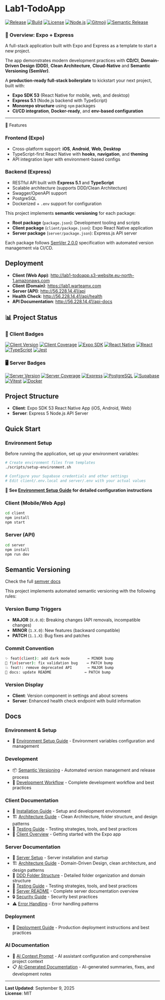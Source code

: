 # Lab1-TodoApp

[![Release](https://img.shields.io/github/v/release/warteamx/lab1-todoApp?style=flat-square&logo=github&labelColor=2f3136)](https://github.com/warteamx/lab1-todoApp/releases)
[![Build](https://img.shields.io/github/actions/workflow/status/warteamx/lab1-todoApp/ci-cd.yml?branch=main&style=flat-square&logo=github&labelColor=2f3136)](https://github.com/warteamx/lab1-todoApp/actions/workflows/ci-cd.yml)
[![License](https://img.shields.io/github/license/warteamx/lab1-todoApp?style=flat-square&logo=opensourceinitiative&logoColor=white&labelColor=2f3136)](./LICENSE)
[![Node.js](https://img.shields.io/badge/node.js-20-green?style=flat-square&logo=node.js&labelColor=2f3136)](https://nodejs.org)
[![Gitmoji](https://img.shields.io/badge/gitmoji-%20😜%20😍-FFDD67?style=flat-square&labelColor=2f3136)](https://gitmoji.dev)
[![Semantic Release](https://img.shields.io/badge/semantic--release-enabled-brightgreen?style=flat-square&logo=semantic-release&labelColor=2f3136)](https://github.com/semantic-release/semantic-release)

### 🧩 Overview: Expo + Express

A full-stack application built with Expo and Express as a template to start a new project.

The app demonstrates modern development practices with **CD/CI**, **Domain-Driven Design (DDD)**, **Clean Architecture**, **Cloud-Native** and **Semantic Versioning (SemVer)**.

A **production-ready full-stack boilerplate** to kickstart your next project, built with:

- **Expo SDK 53** (React Native for mobile, web, and desktop)
- **Express 5.1** (Node.js backend with TypeScript)
- **Monorepo structure** using `npm` packages
- **CI/CD integration**, **Docker-ready**, and **env-based configuration**

---

🚀 Features

### Frontend (Expo)

- Cross-platform support: **iOS**, **Android**, **Web**, **Desktop**
- TypeScript-first React Native with **hooks**, **navigation**, and **theming**
- API integration layer with environment-based configs

### Backend (Express)

- RESTful API built with **Express 5.1** and **TypeScript**
- Scalable architecture (supports DDD/Clean Architecture)
- Swagger/OpenAPI support
- PostgreSQL
- Dockerized + `.env` support for configuration

This project implements **semantic versioning** for each package:

- **Root package** (`package.json`): Development tooling and scripts
- **Client package** (`client/package.json`): Expo React Native application
- **Server package** (`server/package.json`): Express.js API server

Each package follows [SemVer 2.0.0](https://semver.org/) specification with automated version management via CI/CD.

## Deployment

- **Client (Web App)**: http://lab1-todoapp.s3-website.eu-north-1.amazonaws.com
- **Client (Domain)**: https://lab1.warteamx.com
- **Server (API)**: http://56.228.14.41/api
- **Health Check**: http://56.228.14.41/api/health
- **API Documentation**: http://56.228.14.41/api-docs

## 📊 Project Status

### 📱 Client Badges

[![Client Version](https://img.shields.io/github/package-json/v/warteamx/lab1-todoApp?filename=client%2Fpackage.json&style=flat-square&logo=expo&labelColor=2f3136)](./client/package.json)
[![Client Coverage](https://img.shields.io/codecov/c/github/warteamx/lab1-todoApp?flag=client&style=flat-square&logo=codecov&labelColor=2f3136)](https://codecov.io/gh/warteamx/lab1-todoApp)
[![Expo SDK](https://img.shields.io/github/package-json/dependency-version/warteamx/lab1-todoApp/expo?filename=client%2Fpackage.json&style=flat-square&logo=expo&labelColor=2f3136)](https://expo.dev)
[![React Native](https://img.shields.io/github/package-json/dependency-version/warteamx/lab1-todoApp/react-native?filename=client%2Fpackage.json&style=flat-square&logo=react&labelColor=2f3136)](https://reactnative.dev)
[![React](https://img.shields.io/github/package-json/dependency-version/warteamx/lab1-todoApp/react?filename=client%2Fpackage.json&style=flat-square&logo=react&labelColor=2f3136)](https://reactjs.org)
[![TypeScript](https://img.shields.io/github/package-json/dependency-version/warteamx/lab1-todoApp/typescript?filename=client%2Fpackage.json&scope=dev&style=flat-square&logo=typescript&labelColor=2f3136)](https://www.typescriptlang.org)
[![Jest](https://img.shields.io/github/package-json/dependency-version/warteamx/lab1-todoApp/jest?filename=client%2Fpackage.json&scope=dev&style=flat-square&logo=jest&labelColor=2f3136)](https://jestjs.io)

### 🖥️ Server Badges

[![Server Version](https://img.shields.io/github/package-json/v/warteamx/lab1-todoApp?filename=server%2Fpackage.json&style=flat-square&logo=node.js&labelColor=2f3136)](./server/package.json)
[![Server Coverage](https://img.shields.io/codecov/c/github/warteamx/lab1-todoApp?flag=server&style=flat-square&logo=codecov&labelColor=2f3136)](https://codecov.io/gh/warteamx/lab1-todoApp)
[![Express](https://img.shields.io/github/package-json/dependency-version/warteamx/lab1-todoApp/express?filename=server%2Fpackage.json&style=flat-square&logo=express&labelColor=2f3136)](https://expressjs.com)
[![PostgreSQL](https://img.shields.io/github/package-json/dependency-version/warteamx/lab1-todoApp/pg?filename=server%2Fpackage.json&style=flat-square&logo=postgresql&labelColor=2f3136)](https://postgresql.org)
[![Supabase](https://img.shields.io/github/package-json/dependency-version/warteamx/lab1-todoApp/@supabase/supabase-js?filename=server%2Fpackage.json&style=flat-square&logo=supabase&labelColor=2f3136)](https://supabase.com)
[![Vitest](https://img.shields.io/github/package-json/dependency-version/warteamx/lab1-todoApp/vitest?filename=server%2Fpackage.json&scope=dev&style=flat-square&logo=vitest&labelColor=2f3136)](https://vitest.dev)
[![Docker](https://img.shields.io/badge/Docker-ready-2496ED?style=flat-square&logo=docker&labelColor=2f3136)](https://docker.com)

## Project Structure

- **Client**: Expo SDK 53 React Native App (iOS, Android, Web)
- **Server**: Express 5 Node.js API Server

## Quick Start

### Environment Setup

Before running the application, set up your environment variables:

```bash
# Create environment files from templates
./scripts/setup-environment.sh

# Configure your Supabase credentials and other settings
# Edit client/.env.local and server/.env with your actual values
```

📖 **See [Environment Setup Guide](./docs/ENVIRONMENT_SETUP.md) for detailed configuration instructions**

### Client (Mobile/Web App)

```bash
cd client
npm install
npm start
```

### Server (API)

```bash
cd server
npm install
npm run dev
```

## Semantic Versioning

Check the full [semver docs](./docs/development/SEMANTIC_VERSIONING.md)

This project implements automated semantic versioning with the following rules:

### Version Bump Triggers

- **MAJOR** (`X.0.0`): Breaking changes (API removals, incompatible changes)
- **MINOR** (`1.X.0`): New features (backward compatible)
- **PATCH** (`1.1.X`): Bug fixes and patches

### Commit Convention

```bash
✨ feat(client): add dark mode        → MINOR bump
🐛 fix(server): fix validation bug    → PATCH bump
💥 feat!: remove deprecated API       → MAJOR bump
📝 docs: update README               → PATCH bump
```

### Version Display

- **Client**: Version component in settings and about screens
- **Server**: Enhanced health check endpoint with build information

## Docs

### Environment & Setup

- 🔧 [Environment Setup Guide](./docs/development/ENVIRONMENT_SETUP.md) - Environment variables configuration and management

### Development

- 📦 [Semantic Versioning](./docs/development/SEMANTIC_VERSIONING.md) - Automated version management and release process
- 🔄 [Development Workflow](./docs/WORKFLOW.md) - Complete development workflow and best practices

### Client Documentation

- 📱 [Installation Guide](./docs/client/INSTALLATION.md) - Setup and development environment
- 🏗️ [Architecture Guide](./docs/client/ARCHITECTURE.md) - Clean Architecture, folder structure, and design patterns
- 🧪 [Testing Guide](./docs/client/TESTING.md) - Testing strategies, tools, and best practices
- 📖 [Client Overview](./docs/client/README-client.md) - Getting started with the Expo app

### Server Documentation

- 🚀 [Server Setup](./docs/server/SERVER_START.md) - Server installation and startup
- 🏗️ [Architecture Guide](./docs/server/ARCHITECTURE.md) - Domain-Driven Design, clean architecture, and design patterns
- 📁 [DDD Folder Structure](./docs/server/DDD_FOLDER_STRUCTURE.md) - Detailed folder organization and domain structure
- 🧪 [Testing Guide](./docs/server/TESTING.md) - Testing strategies, tools, and best practices
- 📖 [Server README](./docs/server/README.md) - Complete server documentation overview
- 🔒 [Security Guide](./docs/server/SECURITY.md) - Security best practices
- ⚠️ [Error Handling](./docs/server/ERROR_HANDLING.md) - Error handling patterns

### Deployment

- 🚀 [Deployment Guide](./docs/deployment/DEPLOYMENT.md) - Production deployment instructions and best practices

### AI Documentation

- 🤖 [AI Context Prompt](./docs/AI_CONTEXT.md) - AI assistant configuration and comprehensive project context
- 📋 [AI-Generated Documentation](./docs/ai-generated/) - AI-generated summaries, fixes, and development notes

---

**Last Updated**: September 9, 2025  
**License**: MIT
